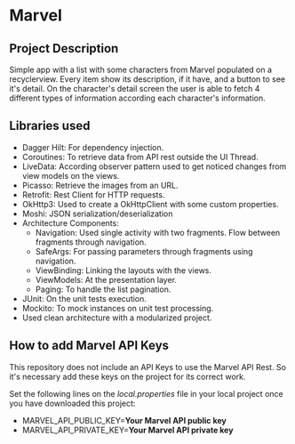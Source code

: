 # Marvel

## Project Description
Simple app with a list with some characters from Marvel populated on a recyclerview. Every item show its description, if it have, and a button to see it's detail. On the character's detail screen the user is able to fetch 4 different types of information according each character's information.

## Libraries used
- Dagger Hilt: For dependency injection.
- Coroutines: To retrieve data from API rest outside the UI Thread.
- LiveData: According observer pattern used to get noticed changes from view models on the views.
- Picasso: Retrieve the images from an URL.
- Retrofit: Rest Client for HTTP requests.
- OkHttp3: Used to create a OkHttpClient with some custom properties.
- Moshi: JSON serialization/deserialization
- Architecture Components:
  - Navigation: Used single activity with two fragments. Flow between fragments through navigation.
  - SafeArgs: For passing parameters through fragments using navigation.
  - ViewBinding: Linking the layouts with the views.
  - ViewModels: At the presentation layer.
  - Paging: To handle the list pagination.
- JUnit: On the unit tests execution.
- Mockito: To mock instances on unit test processing.
- Used clean architecture with a modularized project.

## How to add Marvel API Keys
This repository does not include an API Keys to use the Marvel API Rest. So it's necessary add these keys on the project for its correct work.

Set the following lines on the *local.properties* file in your local project once you have downloaded this project:
- MARVEL_API_PUBLIC_KEY=**Your Marvel API public key**
- MARVEL_API_PRIVATE_KEY=**Your Marvel API private key**
